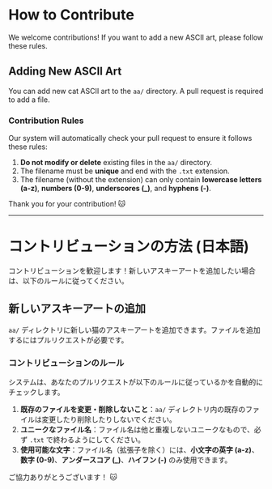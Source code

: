 # How to Contribute

We welcome contributions! If you want to add a new ASCII art, please follow these rules.

## Adding New ASCII Art

You can add new cat ASCII art to the `aa/` directory. A pull request is required to add a file.

### Contribution Rules

Our system will automatically check your pull request to ensure it follows these rules:

1.  **Do not modify or delete** existing files in the `aa/` directory.
2.  The filename must be **unique** and end with the `.txt` extension.
3.  The filename (without the extension) can only contain **lowercase letters (a-z)**, **numbers (0-9)**, **underscores (_)**, and **hyphens (-)**.

Thank you for your contribution! 🐱

---

# コントリビューションの方法 (日本語)

コントリビューションを歓迎します！新しいアスキーアートを追加したい場合は、以下のルールに従ってください。

## 新しいアスキーアートの追加

`aa/` ディレクトリに新しい猫のアスキーアートを追加できます。ファイルを追加するにはプルリクエストが必要です。

### コントリビューションのルール

システムは、あなたのプルリクエストが以下のルールに従っているかを自動的にチェックします。

1.  **既存のファイルを変更・削除しないこと**：`aa/` ディレクトリ内の既存のファイルは変更したり削除したりしないでください。
2.  **ユニークなファイル名**：ファイル名は他と重複しないユニークなもので、必ず `.txt` で終わるようにしてください。
3.  **使用可能な文字**：ファイル名（拡張子を除く）には、**小文字の英字 (a-z)**、**数字 (0-9)**、**アンダースコア (_)**、**ハイフン (-)** のみ使用できます。

ご協力ありがとうございます！ 🐱

